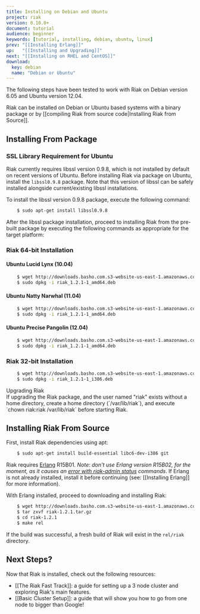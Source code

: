 ```yaml
---
title: Installing on Debian and Ubuntu
project: riak
version: 0.10.0+
document: tutorial
audience: beginner
keywords: [tutorial, installing, debian, ubuntu, linux]
prev: "[[Installing Erlang]]"
up:   "[[Installing and Upgrading]]"
next: "[[Installing on RHEL and CentOS]]"
download: 
  key: debian
  name: "Debian or Ubuntu"
---
```


<div class="info">
The following steps have been tested to work with Riak on Debian version 6.05 and Ubuntu version 12.04.
</div>

Riak can be installed on Debian or Ubuntu based systems with a binary package or by [[compiling Riak from source code|Installing Riak from Source]].

Installing From Package
-----------------------

### SSL Library Requirement for Ubuntu

Riak currently requires libssl version 0.9.8, which is not installed by
default on recent versions of Ubuntu. Before installing Riak via package
on Ubuntu, install the `libssl0.9.8` package. Note that this
version of libssl can be safely installed alongside current/existing
libssl installations.

To install the libssl version 0.9.8 package, execute the following
command:

```bash
    $ sudo apt-get install libssl0.9.8
```

After the libssl package installation, proceed to installing Riak from
the pre-built package by executing the following commands as appropriate
for the target platform:

### Riak 64-bit Installation

#### Ubuntu Lucid Lynx (10.04)

```bash
    $ wget http://downloads.basho.com.s3-website-us-east-1.amazonaws.com/riak/1.2/1.2.1/ubuntu/lucid/riak_1.2.1-1_amd64.deb
    $ sudo dpkg -i riak_1.2.1-1_amd64.deb
```

#### Ubuntu Natty Narwhal (11.04)

```bash
    $ wget http://downloads.basho.com.s3-website-us-east-1.amazonaws.com/riak/1.2/1.2.1/ubuntu/natty/riak_1.2.1-1_amd64.deb
    $ sudo dpkg -i riak_1.2.1-1_amd64.deb
```

#### Ubuntu Precise Pangolin (12.04)

```bash
    $ wget http://downloads.basho.com.s3-website-us-east-1.amazonaws.com/riak/1.2/1.2.1/ubuntu/precise/riak_1.2.1-1_amd64.deb
    $ sudo dpkg -i riak_1.2.1-1_amd64.deb
```

### Riak 32-bit Installation

```bash
    $ wget http://downloads.basho.com.s3-website-us-east-1.amazonaws.com/riak/1.2/1.2.1/ubuntu/lucid/riak_1.2.1-1_i386.deb
    $ sudo dpkg -i riak_1.2.1-1_i386.deb
```
<div class="note"><div class="title">Upgrading Riak</div>If upgrading the Riak package, and the user named "riak" exists without a home directory, create a home directory (`/var/lib/riak`), and execute `chown riak:riak /var/lib/riak` before starting Riak.</div>


Installing Riak From Source
---------------------------

First, install Riak dependencies using apt:

```bash
    $ sudo apt-get install build-essential libc6-dev-i386 git
```

Riak requires [Erlang](http://www.erlang.org/) R15B01. *Note: don't use Erlang version R15B02, for the moment, as it causes an [error with riak-admin status](https://github.com/basho/riak/issues/227) commands*. 
If Erlang is not already installed, install it before continuing (see:
[[Installing Erlang]] for more information).

With Erlang installed, proceed to downloading and installing Riak:

```bash
    $ wget http://downloads.basho.com.s3-website-us-east-1.amazonaws.com/riak/1.2/1.2.1/riak-1.2.1.tar.gz
    $ tar zxvf riak-1.2.1.tar.gz
    $ cd riak-1.2.1
    $ make rel
```

If the build was successful, a fresh build of Riak will exist in the
`rel/riak` directory.

Next Steps?
-----------

Now that Riak is installed, check out the following resources:

-   [[The Riak Fast Track]]: a
    guide for setting up a 3 node cluster and exploring Riak's main features.
-   [[Basic Cluster Setup]]:
    a guide that will show you how to go from one node to bigger than
    Google!
